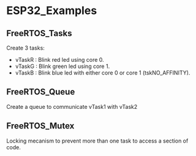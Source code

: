 # ESP32_Examples

## FreeRTOS_Tasks
Create 3 tasks:
- vTaskR : Blink red led using core 0.
- vTaskG : Blink green led using core 1.
- vTaskB : Blink blue led with either core 0 or core 1 (tskNO_AFFINITY).

## FreeRTOS_Queue
Create a queue to communicate vTask1 with vTask2

## FreeRTOS_Mutex
Locking mecanism to prevent more than one task to access a section of code.
